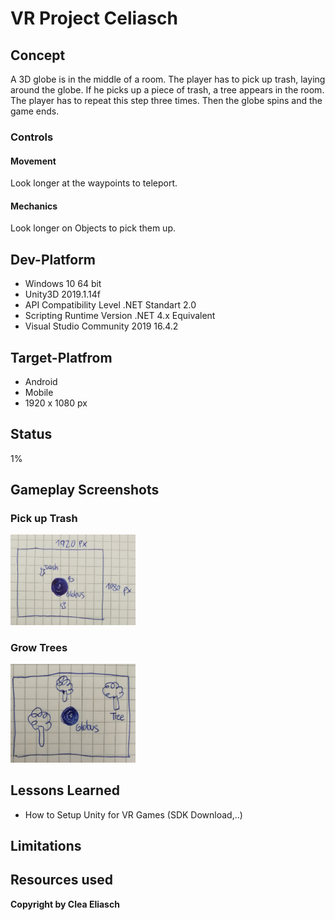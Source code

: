 # VR Project Celiasch

## Concept
A 3D globe is in the middle of a room. The player has to pick up trash, laying around the globe. If he picks up a piece of trash, a tree appears in the room. The player has to repeat this step three times. Then the globe spins and the game ends. 
  
### Controls
#### Movement
Look longer at the waypoints to teleport.
#### Mechanics
Look longer on Objects to pick them up. 

## Dev-Platform
 + Windows 10 64 bit 
 + Unity3D 2019.1.14f
 + API Compatibility Level .NET Standart 2.0
 + Scripting Runtime Version .NET 4.x Equivalent
 + Visual Studio Community 2019 16.4.2
 
## Target-Platfrom
 + Android
 + Mobile
 + 1920 x 1080 px

## Status
1%

## Gameplay Screenshots
### Pick up Trash
<div>
<img src = "./Screenshots/Skizze1.jpg" width = "200">
</div>

### Grow Trees
<div>
<img src = "./Screenshots/Skizze2.jpg" width = "200">
</div>

## Lessons Learned
+ How to Setup Unity for VR Games (SDK Download,..)
## Limitations


## Resources used

**Copyright by Clea Eliasch**